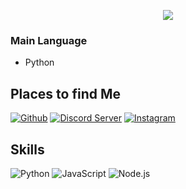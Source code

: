 <p align="center">
   <a href="https://discord.com/users/642321844170653729">
      <img src="https://lanyard.cnrad.dev/api/642321844170653729?bg=00000000&animated=true=true&hideSpotify=faclse&showDisplayName=true&hideActivity=true" />
   </a>
</p>

### Main Language
- Python

## Places to find Me 
  

 [![Github](https://img.shields.io/badge/-Github-181717?style=for-the-badge&logo=Github&logoColor=white)](https://github.com/wriyansh)
 [![Discord Server](https://img.shields.io/badge/Discord-7289DA?style=for-the-badge&logo=discord&logoColor=white)](https://discord.com/users/642321844170653729)
 [![Instagram](https://img.shields.io/badge/Instagram-E4405F?style=for-the-badge&logo=instagram&logoColor=white)](https:/instagram.com/riyansh.xdd_)
 
## Skills
![Python](https://camo.githubusercontent.com/6e9afc59cd0881afb915824eacc6ffb6147440b4c78904b561d617a203b96e32/68747470733a2f2f696d672e736869656c64732e696f2f62616467652f507974686f6e2d3134333534433f7374796c653d666f722d7468652d6261646765266c6f676f3d707974686f6e266c6f676f436f6c6f723d7768697465)
![JavaScript](https://img.shields.io/badge/javascript-%23323330.svg?style=for-the-badge&logo=javascript&logoColor=%23F7DF1E)
![Node.js](https://img.shields.io/badge/Node.js-43853D?style=for-the-badge&logo=node.js&logoColor=white)

